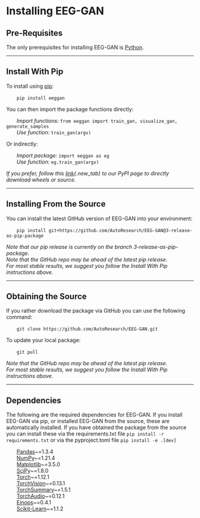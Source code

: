 # Installing EEG-GAN

## <b>Pre-Requisites</b>

The only prerequisites for installing EEG-GAN is [Python](https://www.python.org/downloads/).

---

## <b>Install With Pip</b>

To install using [pip](https://pip.pypa.io/en/stable/cli/pip_download/):<br>

&emsp;&emsp;```pip install eeggan```

You can then import the package functions directly:

&emsp;&emsp;<i>Import functions:</i> ```from eeggan import train_gan, visualize_gan, generate_samples```<br>
&emsp;&emsp;<i>Use function:</i> ```train_gan(argv)```

Or indirectly: 

&emsp;&emsp;<i>Import package:</i> ```import eeggan as eg```<br>
&emsp;&emsp;<i>Use function:</i> ```eg.train_gan(argv)```

<i>If you prefer, follow this [link](https://pypi.org/project/eeggan/){.new_tab} to our PyPI page to directly download wheels or source.</i>

---

## <b>Installing From the Source</b>
You can install the latest GitHub version of EEG-GAN into your environment:<br>

&emsp;&emsp;```pip install git+https://github.com/AutoResearch/EEG-GAN@3-release-as-pip-package```

<i>Note that our pip release is currently on the branch 3-release-as-pip-package.</i><br>
<i>Note that the GitHub repo may be ahead of the latest pip release.</i><br>
<i>For most stable results, we suggest you follow the Install With Pip instructions above.</i>

---

## <b>Obtaining the Source</b>
If you rather download the package via GitHub you can use the following command:<br>

&emsp;&emsp;```git clone https://github.com/AutoResearch/EEG-GAN.git```

To update your local package:

&emsp;&emsp;```git pull```

<i>Note that the GitHub repo may be ahead of the latest pip release.</i> <br>
<i>For most stable results, we suggest you follow the Install With Pip instructions above.</i>

---

## <b>Dependencies</b>
The following are the required dependencies for EEG-GAN. If you install EEG-GAN via pip, or installed EEG-GAN from the source, these are automatically installed. If you have obtained the package from the source you can install these via the requirements.txt file ```pip install -r requirements.txt``` or via the pyproject.toml file ```pip install -e .[dev]```

&emsp;&emsp;[Pandas](https://pandas.pydata.org/)~=1.3.4<br>
&emsp;&emsp;[NumPy](https://numpy.org/)~=1.21.4<br>
&emsp;&emsp;[Matplotlib](https://matplotlib.org/)~=3.5.0<br>
&emsp;&emsp;[SciPy](https://scipy.org/)~=1.8.0<br>
&emsp;&emsp;[Torch](https://pytorch.org/)~=1.12.1<br>
&emsp;&emsp;[TorchVision](https://pytorch.org/)~=0.13.1<br>
&emsp;&emsp;[TorchSummary](https://pytorch.org/)~=1.5.1<br>
&emsp;&emsp;[TorchAudio](https://pytorch.org/)~=0.12.1<br>
&emsp;&emsp;[Einops](https://github.com/arogozhnikov/einops)~=0.4.1<br>
&emsp;&emsp;[Scikit-Learn](https://scikit-learn.org/)~=1.1.2<br>
